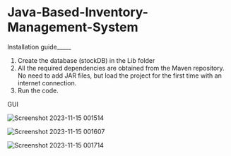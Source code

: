 # Java-Based-Inventory-Management-System

Installation guide_____

1. Create the database (stockDB) in the Lib folder
2. All the required dependencies are obtained from the Maven repository. No need to add JAR files, but load the project for the first time with an internet connection.
3. Run the code.


GUI

![Screenshot 2023-11-15 001514](https://github.com/Randil-Hasanga/Stock-Portfolio-Management-System/assets/126873904/9d2f6325-70de-442d-a9b3-260c50b1ffee)

![Screenshot 2023-11-15 001607](https://github.com/Randil-Hasanga/Stock-Portfolio-Management-System/assets/126873904/dc411d36-f474-471b-950e-996b9d420106)

![Screenshot 2023-11-15 001714](https://github.com/Randil-Hasanga/Stock-Portfolio-Management-System/assets/126873904/2401675a-906a-498b-9232-be6fb7932797)
